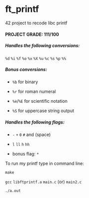 # ft_printf

42 project to recode libc printf

#### PROJECT GRADE: 111/100

##### Handles the following conversions:

`%d` `%i` `%f` `%o` `%x` `%X` `%u` `%c` `%s` `%p` `%%`

##### Bonus conversions:

* `%b` for binary

* `%r` for roman numeral

* `%e`/`%E` for scientific notation

* `%S` for uppercase string output

##### Handles the following flags:

* `-` `+` `0` `#` and (space)

* `l` `ll` `h` `hh`

* bonus flag: `*`

To run my printf type in command line:

`make`

`gcc` `libftprintf.a` `main.c` (or) `main2.c`

`./a.out`
